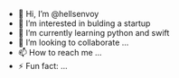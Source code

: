 - 👋 Hi, I’m @hellsenvoy
- 👀 I’m interested in bulding a startup
- 🌱 I’m currently learning python and swift
- 💞️ I’m looking to collaborate ...
- 📫 How to reach me ...
- ⚡ Fun fact: ...

<!---
hellsenvoy/hellsenvoy is a ✨ special ✨ repository because its `README.md` (this file) appears on your GitHub profile.
You can click the Preview link to take a look at your changes.
--->
